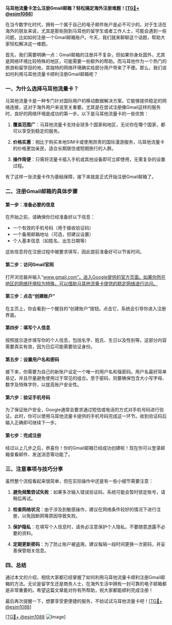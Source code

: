 **马耳他流量卡怎么注册Gmail邮箱？轻松搞定海外注册难题！[[TG💪+ @esim1088](https://t.me/s/esim1088)]**

在当今数字化时代，拥有一个属于自己的电子邮件账户是必不可少的。对于生活在海外的朋友来说，尤其是那些刚到马耳他的留学生或者工作人士，可能会遇到一些问题，比如如何注册一个Gmail邮箱账户。今天，我们就来聊聊这个话题，帮助大家轻松解决这一难题。

首先，我们需要明确一点：Gmail邮箱的注册并不复杂，但如果你身处国外，尤其是网络环境比较特殊的地区，可能需要一些额外的帮助。而马耳他作为一个热门的旅游和留学目的地，其独特的网络环境确实给部分用户带来了不便。那么，我们该如何利用马耳他流量卡顺利注册Gmail邮箱呢？

### 一、为什么选择马耳他流量卡？

马耳他流量卡是一种专门针对国际用户的移动数据解决方案，它能够提供稳定的网络连接，这对于海外用户来说至关重要。尤其是在尝试注册像Gmail这样的服务时，良好的网络环境是成功的第一步。以下是马耳他流量卡的一些优势：

1. **覆盖范围广**：马耳他流量卡支持全球多个国家和地区，无论你在哪个国家，都可以享受到稳定的服务。
   
2. **价格实惠**：相比于购买本地SIM卡或使用昂贵的国际漫游服务，马耳他流量卡的价格更加亲民，适合长期居住或短期旅行的人群。

3. **操作简便**：只需将流量卡插入手机或其他设备即可立即使用，无需复杂的设置过程。

有了这样一张流量卡作为基础保障，接下来就是正式开始注册Gmail邮箱了。

### 二、注册Gmail邮箱的具体步骤

#### 第一步：准备必要的信息
在开始之前，请确保你已经准备好以下信息：
- 一个有效的手机号码（用于接收验证码）
- 一个备用邮箱地址（可选，但建议设置）
- 个人基本信息（如姓名、出生日期等）

这些信息将在注册过程中被要求填写，因此提前准备好可以节省时间。

#### 第二步：访问Gmail官网
打开浏览器并输入“www.gmail.com”，进入Google提供的官方页面。如果你所在地区的网络环境较为特殊，可以借助马耳他流量卡提供的稳定网络进行访问。

#### 第三步：点击“创建账户”
在主页上，你会看到一个醒目的“创建账户”按钮。点击它，系统会引导你进入注册界面。

#### 第四步：填写个人信息
按照提示逐步填写你的个人信息，包括名字、姓氏、生日以及性别等。这部分内容需要真实有效，因为日后可能需要验证身份。

#### 第五步：设置用户名和密码
接下来，你需要为自己的新账户设定一个唯一的用户名和强密码。用户名最好简单易记，并且尽量避免使用过于常见的组合。至于密码，则要确保包含大小写字母、数字及特殊字符，以提高账户安全性。

#### 第六步：验证手机号码
为了保证账户安全，Google通常会要求通过短信或电话的方式对手机号码进行验证。此时，你可以使用马耳他流量卡提供的手机号码完成这一环节。收到验证码后输入正确即可继续下一步。

#### 第七步：完成注册
经过以上几步之后，恭喜你！你的Gmail邮箱已经成功创建啦！现在你可以登录邮箱查看邮件、发送消息等功能了。

### 三、注意事项与技巧分享

虽然整个流程看起来很简单，但在实际操作中还是有一些小细节需要注意：

1. **避免频繁尝试失败**：如果多次输入错误验证码，系统可能会暂时锁定账号，请稍后再试。
   
2. **检查网络状况**：由于涉及到敏感操作，建议在网络条件较好的情况下进行注册，以免因断网等原因导致失败。

3. **保护隐私**：在填写个人信息时，请务必注意保护个人隐私，不要随意透露不必要的资料。

4. **定期更新密码**：为了防止账户被盗用，建议每隔一段时间更换一次密码，并妥善保管相关信息。

### 四、总结

通过本文的介绍，相信大家都已经掌握了如何利用马耳他流量卡顺利注册Gmail邮箱的方法。无论是留学生还是商务人士，在海外生活中拥有一封可靠的电子邮箱都是非常重要的。希望这篇文章能对你有所帮助，祝大家都能顺利完成注册！

最后再次提醒一下，想要享受更便捷的服务，不妨试试马耳他流量卡吧！[[TG💪+ @esim1088](https://t.me/s/esim1088)] 

[[TG💪+ @esim1088](https://t.me/s/esim1088) ![Image](https://i.postimg.cc/4NQfJmqS/Snipaste-2025-05-13-00-14-12.png)]